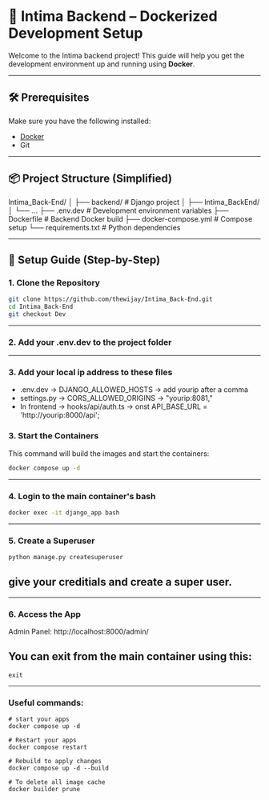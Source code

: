 # 🐳 Intima Backend – Dockerized Development Setup

Welcome to the Intima backend project! This guide will help you get the development environment up and running using **Docker**.

---

## 🛠️ Prerequisites

Make sure you have the following installed:

- [Docker](https://www.docker.com/products/docker-desktop)
- Git

---

## 📦 Project Structure (Simplified)

Intima_Back-End/
│
├── backend/ # Django project
│ ├── Intima_BackEnd/
│ └── ...
├── .env.dev # Development environment variables
├── Dockerfile # Backend Docker build
├── docker-compose.yml # Compose setup
└── requirements.txt # Python dependencies

---

## 🚀 Setup Guide (Step-by-Step)

### 1. Clone the Repository

```bash
git clone https://github.com/thewijay/Intima_Back-End.git
cd Intima_Back-End
git checkout Dev
```

---

### 2. Add your .env.dev to the project folder

---

### 3. Add your local ip address to these files

- .env.dev -> DJANGO_ALLOWED_HOSTS -> add yourip after a comma
- settings.py -> CORS_ALLOWED_ORIGINS -> "yourip:8081,"
- In frontend -> hooks/api/auth.ts -> onst API_BASE_URL = 'http://yourip:8000/api';

### 3. Start the Containers

This command will build the images and start the containers:

```bash
docker compose up -d
```

---

### 4. Login to the main container's bash

```bash
docker exec -it django_app bash
```

---

### 5. Create a Superuser

```bash
python manage.py createsuperuser
```

## give your creditials and create a super user.

---

### 6. Access the App

Admin Panel: http://localhost:8000/admin/

## You can exit from the main container using this:

```
exit
```

---

### Useful commands:

```
# start your apps
docker compose up -d

# Restart your apps
docker compose restart

# Rebuild to apply changes
docker compose up -d --build

# To delete all image cache
docker builder prune
```
